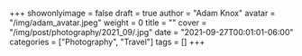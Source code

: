 +++
showonlyimage = false
draft = true
author = "Adam Knox"
avatar = "/img/adam_avatar.jpeg"
weight = 0
title = ""
cover = "/img/post/photography/2021_09/.jpg"
date = "2021-09-27T00:01:01-06:00"
categories = ["Photography", "Travel"]
tags = []
+++
<!--more-->
